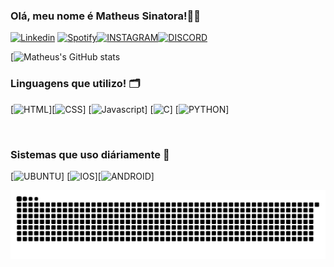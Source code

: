 

### Olá, meu nome é Matheus Sinatora!👨‍💻

[![Linkedin](https://img.shields.io/badge/LinkedIn-0077B5?style=for-the-badge&logo=linkedin&logoColor=white)](https://www.linkedin.com/in/matheussinatora/)
[![Spotify](https://img.shields.io/badge/Spotify-1ED760?&style=for-the-badge&logo=spotify&logoColor=white)](https://open.spotify.com/user/21u4rxyev7ecz73w2znmp4oiy?si=2UXPkdoQT_qMF4ICVxEusg)[![INSTAGRAM](https://img.shields.io/badge/Instagram-E4405F?style=for-the-badge&logo=instagram&logoColor=white)](https://www.instagram.com/_matheussinatora/)[![DISCORD](https://img.shields.io/badge/Discord-7289DA?style=for-the-badge&logo=discord&logoColor=white)](fazeboy#6545)

[![Matheus's GitHub stats](https://github-readme-stats.vercel.app/api?username=matheussinatora&show_icons=true&theme=dracula)

### Linguagens que utilizo! 🗂️

[![HTML]( 	https://img.shields.io/badge/HTML5-E34F26?style=for-the-badge&logo=html5&logoColor=white)][![CSS](https://img.shields.io/badge/CSS-239120?&style=for-the-badge&logo=css3&logoColor=white)] [![Javascript](https://img.shields.io/badge/JavaScript-323330?style=for-the-badge&logo=javascript&logoColor=F7DF1E)] [![C]( 	https://img.shields.io/badge/C-00599C?style=for-the-badge&logo=c&logoColor=white)] [![PYTHON](https://img.shields.io/badge/Python-3776AB?style=for-the-badge&logo=python&logoColor=white)]

<br>


### Sistemas que uso diáriamente 🤖
[![UBUNTU](https://img.shields.io/badge/Ubuntu-E95420?style=for-the-badge&logo=ubuntu&logoColor=white)]
[![IOS](https://img.shields.io/badge/iOS-000000?style=for-the-badge&logo=ios&logoColor=white)][![ANDROID]( 	https://img.shields.io/badge/Android-3DDC84?style=for-the-badge&logo=android&logoColor=white)]


<div align="center">
<img src="https://github.com/MatheusSinatora/MatheusSinatora/blob/output/github-contribution-grid-snake.svg">    
</div>

